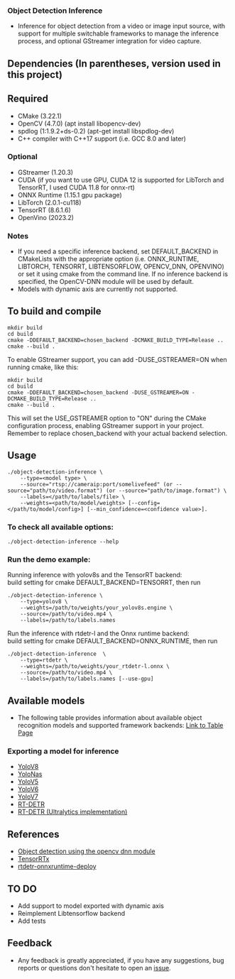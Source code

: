 ### Object Detection Inference
* Inference for object detection from a video or image input source, with support for multiple switchable frameworks to manage the inference process, and optional GStreamer integration for video capture.
## Dependencies (In parentheses, version used in this project)
## Required
* CMake (3.22.1)
* OpenCV (4.7.0) (apt install libopencv-dev)
* spdlog (1:1.9.2+ds-0.2) (apt-get install libspdlog-dev)
* C++ compiler with C++17 support (i.e. GCC 8.0 and later)
### Optional 
* GStreamer (1.20.3) 
* CUDA (if you want to use GPU, CUDA 12 is supported for LibTorch and TensorRT, I used CUDA 11.8 for onnx-rt)
* ONNX Runtime (1.15.1 gpu package)
* LibTorch (2.0.1-cu118)
* TensorRT (8.6.1.6)
* OpenVino (2023.2) 
### Notes
 - If you need a specific inference backend, set DEFAULT_BACKEND in CMakeLists with the appropriate option (i.e. ONNX_RUNTIME, LIBTORCH, TENSORRT, LIBTENSORFLOW, OPENCV_DNN, OPENVINO) or set it using cmake from the command line. If no inference backend is specified, the OpenCV-DNN module will be used by default.
- Models with dynamic axis are currently not supported.


## To build and compile  
```
mkdir build
cd build
cmake -DDEFAULT_BACKEND=chosen_backend -DCMAKE_BUILD_TYPE=Release ..
cmake --build .
```

To enable GStreamer support, you can add -DUSE_GSTREAMER=ON when running cmake, like this:
```
mkdir build
cd build
cmake -DDEFAULT_BACKEND=chosen_backend -DUSE_GSTREAMER=ON -DCMAKE_BUILD_TYPE=Release ..
cmake --build .
```

This will set the USE_GSTREAMER option to "ON" during the CMake configuration process, enabling GStreamer support in your project.  
Remember to replace chosen_backend with your actual backend selection.


## Usage
```
./object-detection-inference \
    --type=<model type> \
    --source="rtsp://cameraip:port/somelivefeed" (or --source="path/to/video.format") (or --source="path/to/image.format") \
    --labels=</path/to/labels/file> \
    --weights=<path/to/model/weights> [--config=</path/to/model/config>] [--min_confidence=<confidence value>].
``` 
### To check all available options:
```
./object-detection-inference --help
```
### Run the demo example:
Running inference with yolov8s and the TensorRT backend:  
build setting for cmake DEFAULT_BACKEND=TENSORRT, then run
```
./object-detection-inference \
    --type=yolov8 \
    --weights=/path/to/weights/your_yolov8s.engine \
    --source=/path/to/video.mp4 \
    --labels=/path/to/labels.names
```

Run the inference with rtdetr-l and the Onnx runtime backend:  
build setting for cmake DEFAULT_BACKEND=ONNX_RUNTIME, then run
```
./object-detection-inference  \
    --type=rtdetr \
    --weights=/path/to/weights/your_rtdetr-l.onnx \
    --source=/path/to/video.mp4 \
    --labels=/path/to/labels.names [--use-gpu]
```

## Available models

* The following table provides information about available object recognition models and supported framework backends: 
[Link to Table Page](docs/TablePage.md#table-of-models)


 ### Exporting a model for inference
* [YoloV8](docs/ExportInstructions.md#yolov8)
* [YoloNas](docs/ExportInstructions.md#yolonas)
* [YoloV5](docs/ExportInstructions.md#yolov5)
* [YoloV6](docs/ExportInstructions.md#yolov6)
* [YoloV7](docs/ExportInstructions.md#yolov7)
* [RT-DETR](docs/ExportInstructions.md#RT-DETR)
* [RT-DETR (Ultralytics implementation)](docs/ExportInstructions.md#RT-DETR)

## References
* [Object detection using the opencv dnn module](https://github.com/opencv/opencv/blob/master/samples/dnn/object_detection.cpp)
* [TensorRTx](https://github.com/wang-xinyu/tensorrtx)
* [rtdetr-onnxruntime-deploy](https://github.com/CVHub520/rtdetr-onnxruntime-deploy)

## TO DO
- Add support to model exported with dynamic axis 
- Reimplement Libtensorflow backend
- Add tests

## Feedback
- Any feedback is greatly appreciated, if you have any suggestions, bug reports or questions don't hesitate to open an [issue](https://github.com/olibartfast/object-detection-inference/issues).
